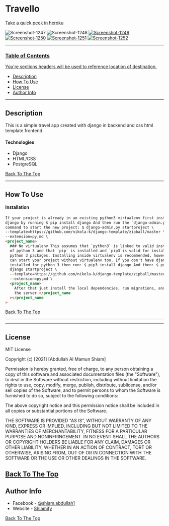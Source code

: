 # Travello

[Take a quick peek in heroku](https://travel-django-travello.herokuapp.com/)

<img src="https://i.ibb.co/gStM32M/Screenshot-1247.png" alt="Screenshot-1247" border="0"></a>
<img src="https://i.ibb.co/sJ7KWkJ/Screenshot-1248.png" alt="Screenshot-1248" border="0"></a> <a href="https://ibb.co/gStM32M">
<img src="https://i.ibb.co/z6wHYWQ/Screenshot-1249.png" alt="Screenshot-1249" border="0"></a> <a href="https://ibb.co/sJ7KWkJ">
<img src="https://i.ibb.co/8cr7gCb/Screenshot-1250.png" alt="Screenshot-1250" border="0"></a> <a href="https://ibb.co/z6wHYWQ">
<img src="https://i.ibb.co/c1gK6DJ/Screenshot-1251.png" alt="Screenshot-1251" border="0"></a> <a href="https://ibb.co/8cr7gCb">
<a href="https://ibb.co/yV7BRzF"><img src="https://i.ibb.co/yV7BRzF/Screenshot-1252.png" alt="Screenshot-1252" border="0">

---

### Table of Contents

You're sections headers will be used to reference location of destination.

- [Description](#description)
- [How To Use](#how-to-use)
- [License](#license)
- [Author Info](#author-info)

---

## Description

This is a simple travel app created with django in backend and css html template frontend.

#### Technologies

- Django
- HTML/CSS
- PostgreSQL

[Back To The Top](#read-me-template)

---

## How To Use

#### Installation

```html
If your project is already in an existing python3 virtualenv first install
django by running $ pip install django And then run the `django-admin.py`
command to start the new project: $ django-admin.py startproject \
--template=https://github.com/nikola-k/django-template/zipball/master \
--extension=py,md \
<project_name>
  ### No virtualenv This assumes that `python3` is linked to valid installation
  of python 3 and that `pip` is installed and `pip3`is valid for installing
  python 3 packages. Installing inside virtualenv is recommended, however you
  can start your project without virtualenv too. If you don't have django
  installed for python 3 then run: $ pip3 install django And then: $ python3 -m
  django startproject \
  --template=https://github.com/nikola-k/django-template/zipball/master \
  --extension=py,md \
  <project_name>
    After that just install the local dependencies, run migrations, and start
    the server.</project_name
  ></project_name
>
```

[Back To The Top](#read-me-template)

---

---

## License

MIT License

Copyright (c) [2021] [Abdullah Al Mamun Shiam]

Permission is hereby granted, free of charge, to any person obtaining a copy
of this software and associated documentation files (the "Software"), to deal
in the Software without restriction, including without limitation the rights
to use, copy, modify, merge, publish, distribute, sublicense, and/or sell
copies of the Software, and to permit persons to whom the Software is
furnished to do so, subject to the following conditions:

The above copyright notice and this permission notice shall be included in all
copies or substantial portions of the Software.

THE SOFTWARE IS PROVIDED "AS IS", WITHOUT WARRANTY OF ANY KIND, EXPRESS OR
IMPLIED, INCLUDING BUT NOT LIMITED TO THE WARRANTIES OF MERCHANTABILITY,
FITNESS FOR A PARTICULAR PURPOSE AND NONINFRINGEMENT. IN NO EVENT SHALL THE
AUTHORS OR COPYRIGHT HOLDERS BE LIABLE FOR ANY CLAIM, DAMAGES OR OTHER
LIABILITY, WHETHER IN AN ACTION OF CONTRACT, TORT OR OTHERWISE, ARISING FROM,
OUT OF OR IN CONNECTION WITH THE SOFTWARE OR THE USE OR OTHER DEALINGS IN THE
SOFTWARE.

[Back To The Top](#read-me-template)
---

## Author Info

- Facebook - [@shiam.abdullah1](https://www.facebook.com/shiamabdullah1/)
- Website - [Shiamify](https://boring-euclid-df9d83.netlify.app/)

[Back To The Top](#read-me-template)
